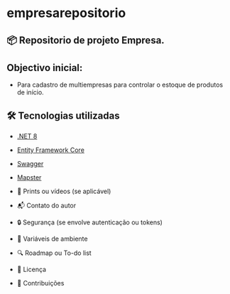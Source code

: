 # empresarepositorio

## 📦 Repositorio de projeto Empresa.

## Objectivo inicial: 

- Para cadastro de multiempresas para controlar o estoque de produtos de início.

## 🛠️ Tecnologias utilizadas

- [.NET 8](https://dotnet.microsoft.com/)
- [Entity Framework Core](https://learn.microsoft.com/en-us/ef/core/)
- [Swagger](https://swagger.io/)
- [Mapster](https://github.com/MapsterMapper/Mapster)

- 📸 Prints ou vídeos (se aplicável)
- 📬 Contato do autor
- 🔒 Segurança (se envolve autenticação ou tokens)
- 🔧 Variáveis de ambiente
- 🔍 Roadmap ou To-do list
- 📑 Licença
- 🧩 Contribuições